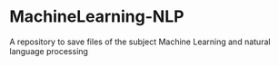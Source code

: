 # MachineLearning-NLP
A repository to save files of the subject Machine Learning and natural language processing
